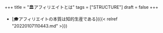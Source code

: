 +++
title = "🏛アフィリエイトとは"
tags = ["STRUCTURE"]
draft = false
+++

-   [🎓アフィリエイトの本質は知的生産である]({{< relref "20220107110443.md" >}})
